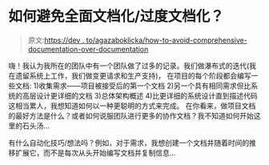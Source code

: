 # 如何避免全面文档化/过度文档化？

> 原文:[https://dev . to/agazaboklicka/how-to-avoid-comprehensive-documentation-over-documentation](https://dev.to/agazaboklicka/how-to-avoid-comprehensive-documentation-over-documentation)

嗨！我认为我所在的团队中有一个团队做了过多的记录。我们做瀑布式的迭代(我在遗留系统上工作，我们做变更请求和生产支持)， 在项目的每个阶段都会编写一些文档:
1)收集需求——项目被接受后的第一个文档
2)另一个具有相同需求但比系统的高层设计更详细的文档
3)总体架构概述
4)比更详细的系统设计直到描述代码
这相当累人，我想知道如何以一种更聪明的方式来完成。 在你看来，做项目文档的最好方法是什么？或者如何说服团队进行更多的协作文档？我不知道如何开始这里的石头汤...

有什么自动化技巧/想法吗？例如，对于需求，我想创建一个文档并随着时间的推移扩展它，而不是每次从头开始编写文档并复制信息...